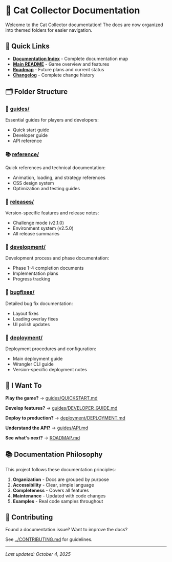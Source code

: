 # 📖 Cat Collector Documentation

Welcome to the Cat Collector documentation! The docs are now organized into themed folders for easier navigation.

## 📂 Quick Links

- **[Documentation Index](DOCS_INDEX.md)** - Complete documentation map
- **[Main README](../README.md)** - Game overview and features
- **[Roadmap](ROADMAP.md)** - Future plans and current status
- **[Changelog](CHANGES.md)** - Complete change history

## 🗂️ Folder Structure

### 📘 [guides/](guides/)

Essential guides for players and developers:

- Quick start guide
- Developer guide
- API reference

### 📚 [reference/](reference/)

Quick references and technical documentation:

- Animation, loading, and strategy references
- CSS design system
- Optimization and testing guides

### 🚀 [releases/](releases/)

Version-specific features and release notes:

- Challenge mode (v2.1.0)
- Environment system (v2.5.0)
- All release summaries

### 🔧 [development/](development/)

Development process and phase documentation:

- Phase 1-4 completion documents
- Implementation plans
- Progress tracking

### 🐛 [bugfixes/](bugfixes/)

Detailed bug fix documentation:

- Layout fixes
- Loading overlay fixes
- UI polish updates

### 🚢 [deployment/](deployment/)

Deployment procedures and configuration:

- Main deployment guide
- Wrangler CLI guide
- Version-specific deployment notes

## 🎯 I Want To

**Play the game?** → [guides/QUICKSTART.md](guides/QUICKSTART.md)

**Develop features?** → [guides/DEVELOPER_GUIDE.md](guides/DEVELOPER_GUIDE.md)

**Deploy to production?** → [deployment/DEPLOYMENT.md](deployment/DEPLOYMENT.md)

**Understand the API?** → [guides/API.md](guides/API.md)

**See what's next?** → [ROADMAP.md](ROADMAP.md)

## 📚 Documentation Philosophy

This project follows these documentation principles:

1. **Organization** - Docs are grouped by purpose
2. **Accessibility** - Clear, simple language
3. **Completeness** - Covers all features
4. **Maintenance** - Updated with code changes
5. **Examples** - Real code samples throughout

## 🤝 Contributing

Found a documentation issue? Want to improve the docs?

See [../CONTRIBUTING.md](../CONTRIBUTING.md) for guidelines.

---

*Last updated: October 4, 2025*
